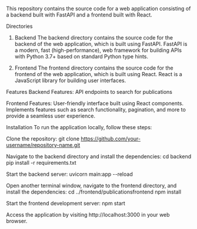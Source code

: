 This repository contains the source code for a web application consisting of a backend built with FastAPI and a frontend built with React.

Directories

1. Backend
The backend directory contains the source code for the backend of the web application, which is built using FastAPI. FastAPI is a modern, fast (high-performance), web framework for building APIs with Python 3.7+ based on standard Python type hints.

2. Frontend
The frontend directory contains the source code for the frontend of the web application, which is built using React. React is a JavaScript library for building user interfaces.

Features
Backend Features:
API endpoints to search for publications

Frontend Features:
User-friendly interface built using React components.
Implements features such as search functionality, pagination, and more to provide a seamless user experience.

Installation
To run the application locally, follow these steps:

Clone the repository:
git clone https://github.com/your-username/repository-name.git

Navigate to the backend directory and install the dependencies:
cd backend
pip install -r requirements.txt

Start the backend server:
uvicorn main:app --reload

Open another terminal window, navigate to the frontend directory, and install the dependencies:
cd ../frontend/publicationsfrontend
npm install

Start the frontend development server:
npm start

Access the application by visiting http://localhost:3000 in your web browser.
